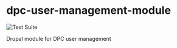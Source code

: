 # dpc-user-management-module

![Test Suite](https://github.com/ackama/dpc-user-management-module/workflows/Test%20Suite/badge.svg)

Drupal module for DPC user management
